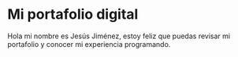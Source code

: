 # Mi portafolio digital 

Hola mi nombre es Jesús Jiménez, estoy feliz que puedas revisar mi portafolio y conocer mi experiencia programando.